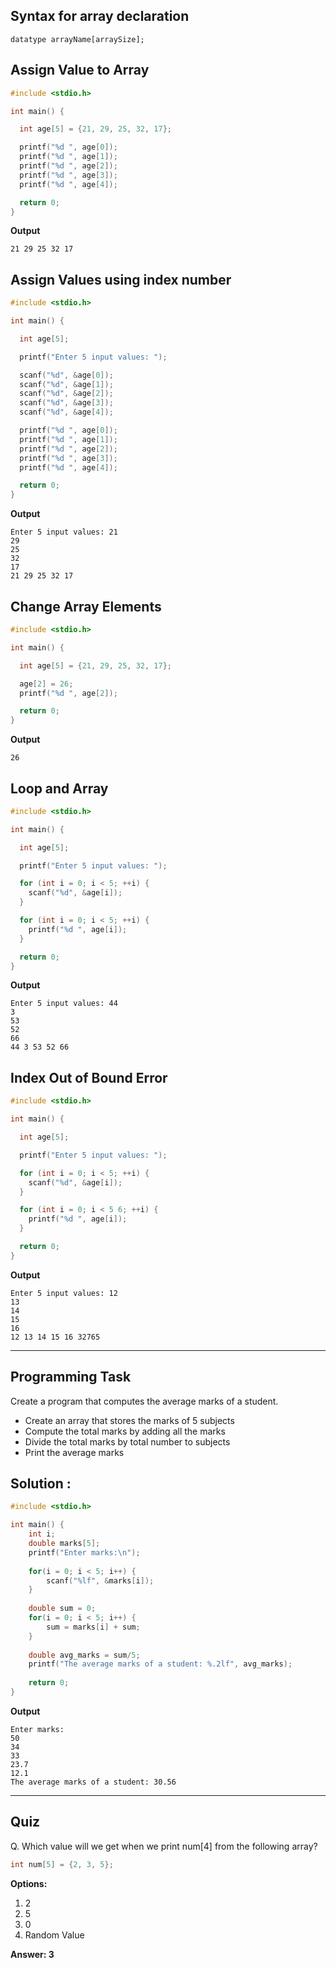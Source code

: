 ## Syntax for array declaration

```
datatype arrayName[arraySize];

```
## Assign Value to Array
```c
#include <stdio.h>

int main() {

  int age[5] = {21, 29, 25, 32, 17};

  printf("%d ", age[0]);
  printf("%d ", age[1]);
  printf("%d ", age[2]);
  printf("%d ", age[3]);
  printf("%d ", age[4]);

  return 0;
}

```
**Output**
```
21 29 25 32 17 
```
## Assign Values using index number

```c
#include <stdio.h>

int main() {

  int age[5];

  printf("Enter 5 input values: ");

  scanf("%d", &age[0]);
  scanf("%d", &age[1]);
  scanf("%d", &age[2]);
  scanf("%d", &age[3]);
  scanf("%d", &age[4]);

  printf("%d ", age[0]);
  printf("%d ", age[1]);
  printf("%d ", age[2]);
  printf("%d ", age[3]);
  printf("%d ", age[4]);

  return 0;
}

```
**Output**
```
Enter 5 input values: 21
29
25
32
17
21 29 25 32 17 

```

## Change Array Elements
```c
#include <stdio.h>

int main() {

  int age[5] = {21, 29, 25, 32, 17};

  age[2] = 26;
  printf("%d ", age[2]);

  return 0;
}
```
**Output**
```
26

```

## Loop and Array
```c
#include <stdio.h>

int main() {

  int age[5];

  printf("Enter 5 input values: ");

  for (int i = 0; i < 5; ++i) {
    scanf("%d", &age[i]);
  }

  for (int i = 0; i < 5; ++i) {
    printf("%d ", age[i]);
  }

  return 0;
}
```
**Output**
```
Enter 5 input values: 44
3
53
52
66
44 3 53 52 66 
```

## Index Out of Bound Error
```c
#include <stdio.h>

int main() {

  int age[5];

  printf("Enter 5 input values: ");

  for (int i = 0; i < 5; ++i) {
    scanf("%d", &age[i]);
  }

  for (int i = 0; i < 5 6; ++i) {
    printf("%d ", age[i]);
  }

  return 0;
}

```
**Output**
```
Enter 5 input values: 12
13
14
15
16
12 13 14 15 16 32765 
```
---
## Programming Task
Create a program that computes the average marks of a student.
- Create an array that stores the marks of 5 subjects 
- Compute the total marks by adding all the marks 
- Divide the total marks by total number to subjects
- Print the average marks 

 
## Solution :
```c
#include <stdio.h>

int main() {
    int i;
    double marks[5];
    printf("Enter marks:\n");
    
    for(i = 0; i < 5; i++) {
        scanf("%lf", &marks[i]);
    }
    
    double sum = 0;
    for(i = 0; i < 5; i++) {
        sum = marks[i] + sum;
    }
    
    double avg_marks = sum/5;
    printf("The average marks of a student: %.2lf", avg_marks);
    
    return 0;
}
```
**Output**
```
Enter marks:
50
34
33
23.7
12.1
The average marks of a student: 30.56
```
---
 
## Quiz
 
Q. Which value will we get when we print num[4] from the following array?
```c
int num[5] = {2, 3, 5};
```

**Options:**
1. 2 
1. 5  
1. 0  
1. Random Value


**Answer: 3**

